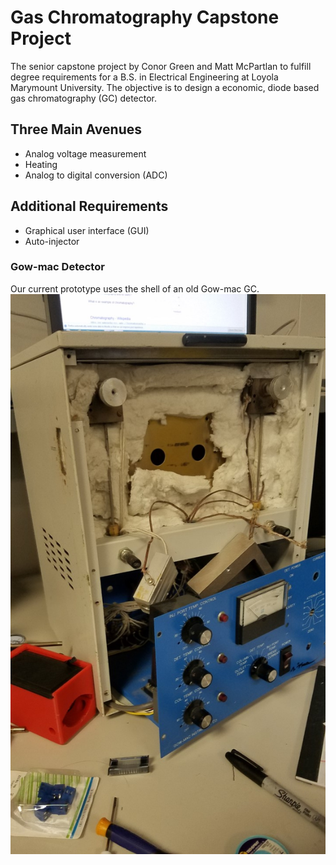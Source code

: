 # Gas Chromatography Capstone Project
The senior capstone project by Conor Green and Matt McPartlan to fulfill degree requirements for a B.S. in Electrical Engineering at Loyola Marymount University. The objective is to design a economic, diode based gas chromatography (GC) detector.

## Three Main Avenues
* Analog voltage measurement
* Heating
* Analog to digital conversion (ADC)

## Additional Requirements
* Graphical user interface (GUI)
* Auto-injector

### Gow-mac Detector
Our current prototype uses the shell of an old Gow-mac GC.
![Gow-mac_Taken_Apart](https://github.com/cgreen18/Gas-Chromatography/blob/master/images/Galmac.jpg)
